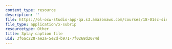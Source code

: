 ```yaml
---
content_type: resource
description: ''
file: https://ol-ocw-studio-app-qa.s3.amazonaws.com/courses/18-01sc-single-variable-calculus-fall-2010/3f6ac228ae2a5e2db9717f0268d2074d_0YGiDaUOse4.vtt
file_type: application/x-subrip
resourcetype: Other
title: 3play caption file
uid: 3f6ac228-ae2a-5e2d-b971-7f0268d2074d
---
```

